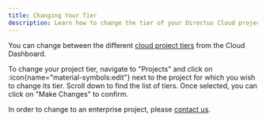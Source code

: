 ```yaml
---
title: Changing Your Tier
description: Learn how to change the tier of your Directus Cloud project.
---
```


<!-- TODO: Image -->

You can change between the different [cloud project tiers](/cloud/getting-started) from the Cloud Dashboard.

To change your project tier, navigate to "Projects" and click on :icon{name="material-symbols:edit"} next to the project for which you wish to change its tier. Scroll down to find the list of tiers. Once selected, you can click on "Make Changes" to confirm.

In order to change to an enterprise project, please [contact us](https://directus.io/contact).
